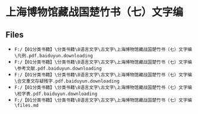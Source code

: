 # 上海博物馆藏战国楚竹书（七）文字编

## Files

- `F:/【01分类书籍】\分类书籍\8语言文字\古文字\上海博物馆藏战国楚竹书（七）文字编\凡例.pdf.baiduyun.downloading`
- `F:/【01分类书籍】\分类书籍\8语言文字\古文字\上海博物馆藏战国楚竹书（七）文字编\参考文献.pdf.baiduyun.downloading`
- `F:/【01分类书籍】\分类书籍\8语言文字\古文字\上海博物馆藏战国楚竹书（七）文字编\合文重文存疑残字.pdf.baiduyun.downloading`
- `F:/【01分类书籍】\分类书籍\8语言文字\古文字\上海博物馆藏战国楚竹书（七）文字编\检字表.pdf.baiduyun.downloading`
- `F:/【01分类书籍】\分类书籍\8语言文字\古文字\上海博物馆藏战国楚竹书（七）文字编\files.md`
